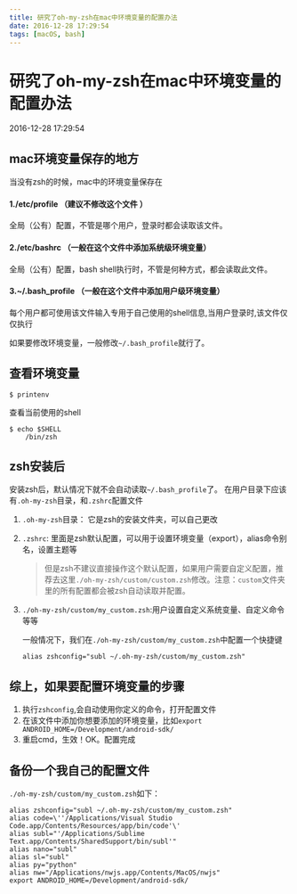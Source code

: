 ```yaml
---
title: 研究了oh-my-zsh在mac中环境变量的配置办法
date: 2016-12-28 17:29:54
tags: [macOS, bash]
---
```


# 研究了oh-my-zsh在mac中环境变量的配置办法
2016-12-28 17:29:54


## mac环境变量保存的地方
当没有zsh的时候，mac中的环境变量保存在
####  1./etc/profile   （建议不修改这个文件 ）
 全局（公有）配置，不管是哪个用户，登录时都会读取该文件。
 
####  2./etc/bashrc    （一般在这个文件中添加系统级环境变量）
 全局（公有）配置，bash shell执行时，不管是何种方式，都会读取此文件。
 
#### 3.~/.bash_profile  （一般在这个文件中添加用户级环境变量）
 每个用户都可使用该文件输入专用于自己使用的shell信息,当用户登录时,该文件仅仅执行

如果要修改环境变量，一般修改`~/.bash_profile`就行了。

## 查看环境变量

```
$ printenv 
```

查看当前使用的shell

```
$ echo $SHELL
    /bin/zsh
```

## zsh安装后

安装zsh后，默认情况下就不会自动读取`~/.bash_profile`了。
在用户目录下应该有`.oh-my-zsh`目录，和`.zshrc`配置文件

1. `.oh-my-zsh`目录： 它是zsh的安装文件夹，可以自己更改

2. `.zshrc`: 里面是zsh默认配置，可以用于设置环境变量（export），alias命令别名，设置主题等

	> 但是zsh不建议直接操作这个默认配置，如果用户需要自定义配置，推荐去这里`./oh-my-zsh/custom/custom.zsh`修改。注意：`custom`文件夹里的所有配置都会被zsh自动读取并配置。

3. `./oh-my-zsh/custom/my_custom.zsh`:用户设置自定义系统变量、自定义命令等等

	一般情况下，我们在`./oh-my-zsh/custom/my_custom.zsh`中配置一个快捷键
	
	```
	alias zshconfig="subl ~/.oh-my-zsh/custom/my_custom.zsh"
	
	```

## 综上，如果要配置环境变量的步骤

1. 执行`zshconfig`,会自动使用你定义的命令，打开配置文件
2. 在该文件中添加你想要添加的环境变量，比如`export ANDROID_HOME=/Development/android-sdk/`
3. 重启cmd，生效！OK。配置完成


## 备份一个我自己的配置文件

`./oh-my-zsh/custom/my_custom.zsh`如下：

```
alias zshconfig="subl ~/.oh-my-zsh/custom/my_custom.zsh"
alias code=\''/Applications/Visual Studio Code.app/Contents/Resources/app/bin/code'\'
alias subl="'/Applications/Sublime Text.app/Contents/SharedSupport/bin/subl'"
alias nano="subl"
alias sl="subl"
alias py="python"
alias nw="/Applications/nwjs.app/Contents/MacOS/nwjs"
export ANDROID_HOME=/Development/android-sdk/
```

